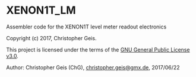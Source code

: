 # XENON1T_LM
Assembler code for the XENON1T level meter readout electronics

Copyright (c) 2017, Christopher Geis.

This project is licensed under the terms of the [GNU General Public License v3.0](LICENSE).

Author: Christopher Geis (ChG), christopher.geis@gmx.de,  2017/06/22
